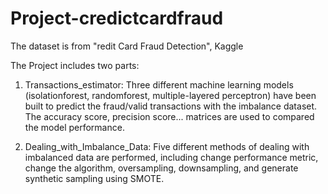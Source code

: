 # Project-credictcardfraud

The dataset is from "redit Card Fraud Detection", Kaggle

The Project includes two parts:
1. Transactions_estimator:
    Three different machine learning models (isolationforest, randomforest, multiple-layered perceptron) have been built to predict the fraud/valid transactions 
    with the imbalance dataset. The accuracy score, precision score... matrices are used to compared the model performance.
    
2. Dealing_with_Imbalance_Data:
    Five different methods of dealing with imbalanced data are performed, including change performance metric, change the algorithm, oversampling, downsampling, and 
    generate synthetic sampling using SMOTE.
